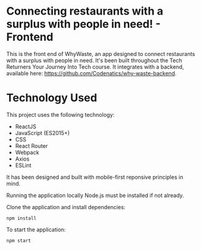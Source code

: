 # Connecting restaurants with a surplus with people in need! - Frontend

This is the front end of WhyWaste, an app designed to connect restaurants with a surplus with people in need. It's been built throughout the Tech Returners Your Journey Into Tech course. It integrates with a backend, available here: https://github.com/Codenatics/why-waste-backend.

# Technology Used

This project uses the following technology:

- ReactJS
- JavaScript (ES2015+)
- CSS
- React Router
- Webpack
- Axios
- ESLint

It has been designed and built with mobile-first reponsive principles in mind.

Running the application locally Node.js must be installed if not already.

Clone the application and install dependencies:

```
npm install
```

To start the application: 

```
npm start
```


